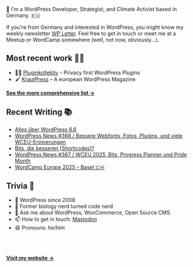 👋 I'm a WordPress Developer, Strategist, and Climate Activist based in Germany. 🇪🇺

If you're from Germany and interested in WordPress, you might know my weekly newsletter [WP Letter](https://wpletter.de/). Feel free to get in touch or meet me at a Meetup or WordCamp somewhere (well, not now, obviously...).


## Most recent work 👷‍♂️

- 👨‍💻 [Pluginkollektiv](https://github.com/pluginkollektiv) – Privacy first WordPress Plugins
- 🖌️ [KrautPress](https://kraut.press) – A european WordPress Magazine

**[See the more comprehensive list &rarr;](https://simonkraft.com/what-i-do)**


## Recent Writing 📚

<!-- BLOG-POST-LIST:START -->
- [Alles über WordPress 6.6](https://www.wppodcast.de/podcast/alles-ueber-wordpress-6-6/)
- [WordPress News #368 / Bessere Webfonts, Fotos, Plugins, und viele WCEU-Erinnerungen](https://feed.kraut.press/link/14399/16723166/368)
- [Bits, die besseren [Shortcodes]?](https://www.wppodcast.de/podcast/bits-die-besseren-shortcodes/)
- [WordPress News #367 / WCEU 2025, Bits, Progress Planner und Pride Month](https://feed.kraut.press/link/14399/16716619/367)
- [WordCamp Europe 2025 – Basel 🇨🇭](https://feed.presswerk.net/link/14419/16715574/wordcamp-europe-2025-basel-%f0%9f%87%a8%f0%9f%87%ad)
<!-- BLOG-POST-LIST:END -->


## Trivia 🤪

- 👴 WordPress since 2008
- 🌱 Former biology nerd turned code nerd
- 💬 Ask me about WordPress, WooCommerce, Open Source CMS
- 📫 How to get in touch: [Mastodon](https://dewp.space/@simon)
- 😄 Pronouns: he/him

<br/><br/><br/>
**[Visit my website &rarr;](https://simonkraft.com/hi)**
